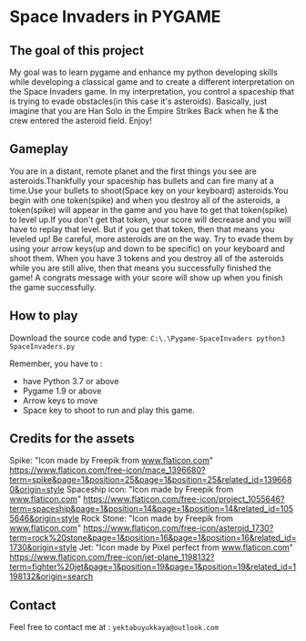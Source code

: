 # Space Invaders in PYGAME
## The goal of this project
My goal was to learn pygame and enhance my python developing skills while developing a classical game and to create a different interpretation on the Space Invaders game. In my interpretation, you control a spaceship that is trying to evade obstacles(in this case it's asteroids). Basically, just imagine that you are Han Solo in the Empire Strikes Back when he & the crew entered the asteroid field. Enjoy! 

## Gameplay
You are in a distant, remote planet and the first things you see are asteroids.Thankfully your spaceship has bullets and can fire many at a time.Use your bullets to shoot(Space key on your keyboard) asteroids.You begin with one token(spike) and when you destroy all of the asteroids, a token(spike) will appear in the game and you have to get that token(spike) to level up.If you don't get that token, your score will decrease and you will have to replay that level. But if you get that token, then that means you leveled up! Be careful, more asteroids are on the way. Try to evade them by using your arrow keys(up and down to be specific) on your keyboard and shoot them. When you have 3 tokens and you destroy all of the asteroids while you are still alive, then that means you successfully finished the game! A congrats message with your score will show up when you finish the game successfully.

## How to play
Download the source code and type:
```C:\.\Pygame-SpaceInvaders python3 SpaceInvaders.py```

Remember, you have to : 
- have Python 3.7 or above
- Pygame 1.9 or above
- Arrow keys to move
- Space key to shoot
to run and play this game.

## Credits for the assets
Spike: "Icon made by Freepik from www.flaticon.com"
https://www.flaticon.com/free-icon/mace_1396680?term=spike&page=1&position=25&page=1&position=25&related_id=1396680&origin=style
Spaceship icon: "Icon made by Freepik from www.flaticon.com"
https://www.flaticon.com/free-icon/project_1055646?term=spaceship&page=1&position=14&page=1&position=14&related_id=1055646&origin=style
Rock Stone: "Icon made by Freepik from www.flaticon.com"
https://www.flaticon.com/free-icon/asteroid_1730?term=rock%20stone&page=1&position=16&page=1&position=16&related_id=1730&origin=style
Jet: "Icon made by Pixel perfect from www.flaticon.com"
https://www.flaticon.com/free-icon/jet-plane_1198132?term=fighter%20jet&page=1&position=19&page=1&position=19&related_id=1198132&origin=search

## Contact
Feel free to contact me at : `yektabuyukkaya@outlook.com`
